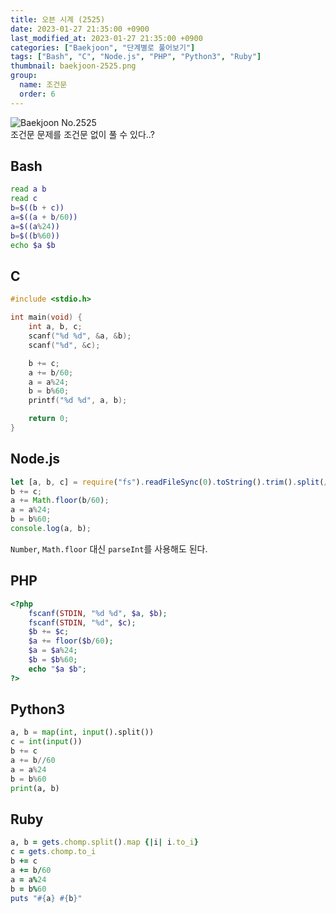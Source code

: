 ```yaml
---
title: 오븐 시계 (2525)
date: 2023-01-27 21:35:00 +0900
last_modified_at: 2023-01-27 21:35:00 +0900
categories: ["Baekjoon", "단계별로 풀어보기"]
tags: ["Bash", "C", "Node.js", "PHP", "Python3", "Ruby"]
thumbnail: baekjoon-2525.png
group:
  name: 조건문
  order: 6
---
```


![Baekjoon No.2525](baekjoon-2525.png)  
조건문 문제를 조건문 없이 풀 수 있다..?

## Bash
```bash
read a b
read c
b=$((b + c))
a=$((a + b/60))
a=$((a%24))
b=$((b%60))
echo $a $b
```

## C
```c
#include <stdio.h>

int main(void) {
	int a, b, c;
	scanf("%d %d", &a, &b);
	scanf("%d", &c);

	b += c;
	a += b/60;
	a = a%24;
	b = b%60;
	printf("%d %d", a, b);

	return 0;
}
```

## Node.js
```javascript
let [a, b, c] = require("fs").readFileSync(0).toString().trim().split(/ |\n/).map(Number);
b += c;
a += Math.floor(b/60);
a = a%24;
b = b%60;
console.log(a, b);
```
`Number`, `Math.floor` 대신 `parseInt`를 사용해도 된다.

## PHP
```php
<?php
	fscanf(STDIN, "%d %d", $a, $b);
	fscanf(STDIN, "%d", $c);
	$b += $c;
	$a += floor($b/60);
	$a = $a%24;
	$b = $b%60;
	echo "$a $b";
?>
```

## Python3
```python
a, b = map(int, input().split())
c = int(input())
b += c
a += b//60
a = a%24
b = b%60
print(a, b)
```

## Ruby
```ruby
a, b = gets.chomp.split().map {|i| i.to_i}
c = gets.chomp.to_i
b += c
a += b/60
a = a%24
b = b%60
puts "#{a} #{b}"
```
